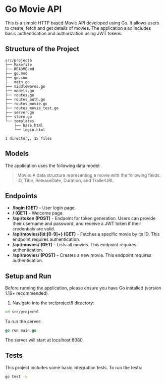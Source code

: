 # Go Movie API

This is a simple HTTP based Movie API developed using Go. It allows users to create, fetch and get details of movies. The application also includes basic authentication and authorization using JWT tokens.

## Structure of the Project

````
src/project6
├── Makefile
├── README.md
├── go.mod
├── go.sum
├── main.go
├── middlewares.go
├── models.go
├── routes.go
├── routes_auth.go
├── routes_movie.go
├── routes_movie_test.go
├── server.go
├── store.go
└── templates
    ├── base.html
    └── login.html

1 directory, 15 files
````

## Models

The application uses the following data model:

> Movie: A data structure representing a movie with the following fields: ID, Title, ReleaseDate, Duration, and TrailerURL.

## Endpoints

- **/login (GET)** - User login page.
- **/ (GET)** - Welcome page.
- **/api/token (POST)** - Endpoint for token generation. Users can provide their username and password, and receive a JWT token if their credentials are valid.
- **/api/movies/{id:[0-9]+} (GET)** - Fetches a specific movie by its ID. This endpoint requires authentication.
- **/api/movies/ (GET)** - Lists all movies. This endpoint requires authentication.
- **/api/movies/ (POST)** - Creates a new movie. This endpoint requires authentication.

## Setup and Run

Before running the application, please ensure you have Go installed (version 1.16+ recommended).

1. Navigate into the src/project6 directory:

````bash
cd src/project6
````

To run the server:

````go
go run main.go
````

The server will start at localhost:8080.

## Tests

This project includes some basic integration tests. To run the tests:

````bash
go test -v
````